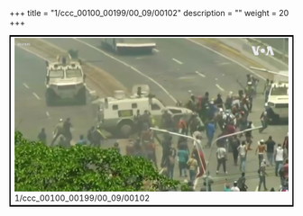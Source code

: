 +++
title = "1/ccc_00100_00199/00_09/00102"
description = ""
weight = 20
+++

<table style="border:2px solid black;max-width:800px;max-height:800px;" 
><tr><td>
<img class="center-fit-jpg"
src="/jpg_/aaa_20190430_NxaOmWaI8sI_00101.jpg">
1/ccc_00100_00199/00_09/00102
</img></td></tr></table>

